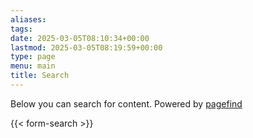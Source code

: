 ```yaml
---
aliases: 
tags: 
date: 2025-03-05T08:10:34+00:00
lastmod: 2025-03-05T08:19:59+00:00
type: page
menu: main
title: Search
---
```

Below you can search for content. Powered by [pagefind](https://pagefind.app/)

{{< form-search >}}
